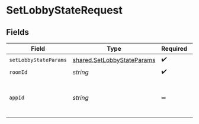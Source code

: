 # SetLobbyStateRequest


## Fields

| Field                                                                           | Type                                                                            | Required                                                                        | Description                                                                     | Example                                                                         |
| ------------------------------------------------------------------------------- | ------------------------------------------------------------------------------- | ------------------------------------------------------------------------------- | ------------------------------------------------------------------------------- | ------------------------------------------------------------------------------- |
| `setLobbyStateParams`                                                           | [shared.SetLobbyStateParams](../../../sdk/models/shared/setlobbystateparams.md) | :heavy_check_mark:                                                              | N/A                                                                             |                                                                                 |
| `roomId`                                                                        | *string*                                                                        | :heavy_check_mark:                                                              | N/A                                                                             | 2swovpy1fnunu                                                                   |
| `appId`                                                                         | *string*                                                                        | :heavy_minus_sign:                                                              | N/A                                                                             | app-af469a92-5b45-4565-b3c4-b79878de67d2                                        |